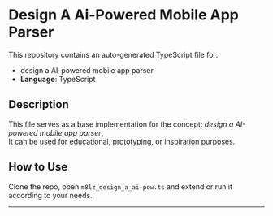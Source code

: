# Design A Ai-Powered Mobile App Parser

This repository contains an auto-generated TypeScript file for:

- design a AI-powered mobile app parser
- **Language**: TypeScript

## Description

This file serves as a base implementation for the concept: *design a AI-powered mobile app parser*.  
It can be used for educational, prototyping, or inspiration purposes.

## How to Use

Clone the repo, open `m8lz_design_a_ai-pow.ts` and extend or run it according to your needs.

---


